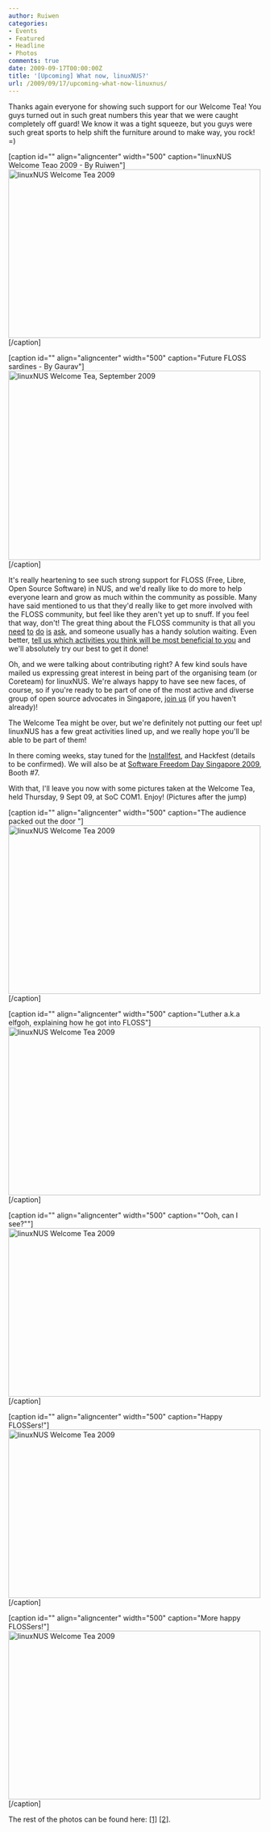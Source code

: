 ```yaml
---
author: Ruiwen
categories:
- Events
- Featured
- Headline
- Photos
comments: true
date: 2009-09-17T00:00:00Z
title: '[Upcoming] What now, linuxNUS?'
url: /2009/09/17/upcoming-what-now-linuxnus/
---
```


Thanks again everyone for showing such support for our Welcome Tea! You guys turned out in such great numbers this year that we were caught completely off guard! We know it was a tight squeeze, but you guys were such great sports to help shift the furniture around to make way, you rock! =)

[caption id="" align="aligncenter" width="500" caption="linuxNUS Welcome Teao 2009 - By Ruiwen"]<a title="linuxNUS Welcome Tea 2009 by ruiwen, on Flickr" href="http://www.flickr.com/photos/ruiwen/3911941451/"><img src="http://farm3.static.flickr.com/2641/3911941451_747e551558.jpg" alt="linuxNUS Welcome Tea 2009" width="500" height="334" /></a>[/caption]
<p style="text-align: center;"></p>


[caption id="" align="aligncenter" width="500" caption="Future FLOSS sardines - By Gaurav"]<a title="linuxNUS Welcome Tea, September 2009 by «Gaurav», on Flickr" href="http://www.flickr.com/photos/ggvaidya/3911736664/"><img class="  " src="http://farm4.static.flickr.com/3540/3911736664_c4d8cdb210.jpg" alt="linuxNUS Welcome Tea, September 2009" width="500" height="375" /></a>[/caption]
<p style="text-align: center;"></p>
<p style="text-align: left;">It's really heartening to see such strong support for FLOSS (Free, Libre, Open Source Software) in NUS, and we'd really like to do more to help everyone learn and grow as much within the community as possible. Many have said mentioned to us that they'd really like to get more involved with the FLOSS community, but feel like they aren't yet up to snuff. If you feel that way, don't! The great thing about the FLOSS community is that all you <a title="linuxNUS mailing list" href="http://groups.yahoo.com/groups/linuxNUS/">need</a> <a title="linuxNUS Opensource@NUS Wiki" href="http://opensource.nus.edu.sg">to</a> <a title="linuxNUS Forums" href="http://opensource.nus.edu.sg/forums/">do</a> <a title="linuxNUS Twitter" href="http://twitter.com/linuxnus">is</a> <a title="linuxNUS IRC" href="http://linuxnus.org/chat">ask</a>, and someone usually has a handy solution waiting. Even better, <a href="http://linuxnus.org/whatactivities">tell us which activities you think will be most beneficial to you</a> and we'll absolutely try our best to get it done!</p>
<p style="text-align: left;">Oh, and we were talking about contributing right? A few kind souls have mailed us expressing great interest in being part of the organising team (or Coreteam) for linuxNUS. We're always happy to have see new faces, of course, so if you're ready to be part of one of the most active and diverse group of open source advocates in Singapore, <a title="Join linuxNUS" href="http://linuxnus.org/join/">join us</a> (if you haven't already)!</p>
<p style="text-align: left;">The Welcome Tea might be over, but we're definitely not putting our feet up! linuxNUS has a few great activities lined up, and we really hope you'll be able to be part of them!</p>
<p style="text-align: left;">In there coming weeks, stay tuned for the <a title="The upcoming Installfest" href="http://linuxnus.org/2009/09/15/linuxnus-installfest-sep-2009/">Installfest</a>, and Hackfest (details to be confirmed). We will also be at <a href="http://softwarefreedomday.sg/">Software Freedom Day Singapore 2009</a>, Booth #7.</p>
<p style="text-align: left;">With that, I'll leave you now with some pictures taken at the Welcome Tea, held Thursday, 9 Sept 09, at SoC COM1. Enjoy! (Pictures after the jump)</p>
<p style="text-align: left;"></p>

<!--more-->

[caption id="" align="aligncenter" width="500" caption="The audience packed out the door "]<a title="linuxNUS Welcome Tea 2009 by ruiwen, on Flickr" href="http://www.flickr.com/photos/ruiwen/3911929223/"><img class=" " src="http://farm3.static.flickr.com/2625/3911929223_8f66545225.jpg" alt="linuxNUS Welcome Tea 2009" width="500" height="334" /></a>[/caption]

[caption id="" align="aligncenter" width="500" caption="Luther a.k.a elfgoh, explaining how he got into FLOSS"]<a title="linuxNUS Welcome Tea 2009 by ruiwen, on Flickr" href="http://www.flickr.com/photos/ruiwen/3911935585/"><img class=" " src="http://farm4.static.flickr.com/3498/3911935585_f9cd008fb5.jpg" alt="linuxNUS Welcome Tea 2009" width="500" height="334" /></a>[/caption]

[caption id="" align="aligncenter" width="500" caption="&quot;Ooh, can I see?&quot;"]<a title="linuxNUS Welcome Tea 2009 by ruiwen, on Flickr" href="http://www.flickr.com/photos/ruiwen/3912729940/"><img src="http://farm3.static.flickr.com/2585/3912729940_077ef76019.jpg" alt="linuxNUS Welcome Tea 2009" width="500" height="334" /></a>[/caption]

[caption id="" align="aligncenter" width="500" caption="Happy FLOSSers!"]<a title="linuxNUS Welcome Tea 2009 by ruiwen, on Flickr" href="http://www.flickr.com/photos/ruiwen/3911948159/"><img src="http://farm3.static.flickr.com/2585/3911948159_2c4be0b1db.jpg" alt="linuxNUS Welcome Tea 2009" width="500" height="334" /></a>[/caption]

[caption id="" align="aligncenter" width="500" caption="More happy FLOSSers!"]<a title="linuxNUS Welcome Tea 2009 by ruiwen, on Flickr" href="http://www.flickr.com/photos/ruiwen/3911950593/"><img src="http://farm3.static.flickr.com/2501/3911950593_8a1d0e5c7b.jpg" alt="linuxNUS Welcome Tea 2009" width="500" height="334" /></a>[/caption]

The rest of the photos can be found here: <a href="http://www.flickr.com/photos/ruiwen/sets/72157622222189865/">[1]</a> <a href="http://www.flickr.com/photos/ggvaidya/sets/72157622343906686/ ">[2]</a>.
